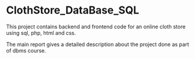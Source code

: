 # ClothStore_DataBase_SQL
 
 This project contains backend and frontend code for an online cloth store using sql, php, html and css.
 
 The main report gives a detailed description about the project done as part of dbms course.
